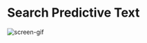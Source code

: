 # Search Predictive Text

![screen-gif](https://cdn-images-1.medium.com/max/1200/1*0LNSlMdE5WExxXpZpsCnkg.gif)
